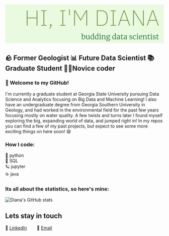 ![diana gambone header](https://github.com/dgambone3/dgambone3/blob/main/header.png)
## 🪨 Former Geologist 📊 Future Data Scientist 📚 Graduate Student 👩‍💻Novice coder

### 👋 Welcome to my GitHub!   
<p >
I'm currently a graduate student at Georgia State University pursuing Data Science and Analytics focusing on Big Data and Machine Learning! I also have an undergraduate degree from Georgia Southern University in Geology, and had worked in the environmental field for the past few years focusing mostly on water quality. A few twists and turns later I found myself exploring the big, expanding world of data, and jumped right in! In my repos you can find a few of my past projects, but expect to see some more exciting things on here soon! 😄
</p>

### How I code:
🐍 python <br>
📝 SQL <br>
🪐 jupyter <br>
☕ java <br>

### Its all about the statistics, so here's mine:
![Diana's GitHub stats](https://github-readme-stats.vercel.app/api?username=dgambone3&show_icons=true&theme=vue-dark)

## Lets stay in touch
💼 [LinkedIn](https://www.linkedin.com/in/dgambone/) &nbsp;&nbsp;&nbsp;&nbsp;&nbsp;&nbsp; 📧 [Email](mailto:dgambone2@student.gsu.com)
